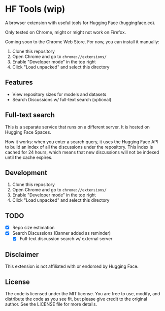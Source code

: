 # HF Tools (wip)

A browser extension with useful tools for Hugging Face (huggingface.co).

Only tested on Chrome, might or might not work on Firefox.

Coming soon to the Chrome Web Store. For now, you can install it manually:

1. Clone this repository
2. Open Chrome and go to `chrome://extensions/`
3. Enable "Developer mode" in the top right
4. Click "Load unpacked" and select this directory

## Features

- View repository sizes for models and datasets
- Search Discussions w/ full-text search (optional)

## Full-text search

This is a separate service that runs on a different server. It is hosted on Hugging Face Spaces.

How it works: when you enter a search query, it uses the Hugging Face API to build an index of all the discussions under the repository. This index is cached for 24 hours, which means that new discussions will not be indexed until the cache expires.

## Development

1. Clone this repository
2. Open Chrome and go to `chrome://extensions/`
3. Enable "Developer mode" in the top right
4. Click "Load unpacked" and select this directory

## TODO

- [x] Repo size estimation
- [x] Search Discussions (Banner added as reminder)
    - [x] Full-text discussion search w/ external server

## Disclaimer

This extension is not affiliated with or endorsed by Hugging Face.

## License

The code is licensed under the MIT license. You are free to use, modify, and distribute the code as you see fit, but please give credit to the original author. See the LICENSE file for more details.